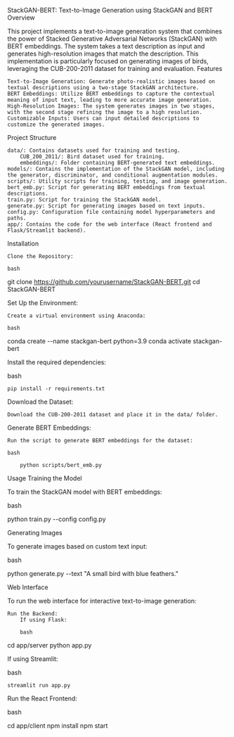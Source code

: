 StackGAN-BERT: Text-to-Image Generation using StackGAN and BERT
Overview

This project implements a text-to-image generation system that combines the power of Stacked Generative Adversarial Networks (StackGAN) with BERT embeddings. The system takes a text description as input and generates high-resolution images that match the description. This implementation is particularly focused on generating images of birds, leveraging the CUB-200-2011 dataset for training and evaluation.
Features

    Text-to-Image Generation: Generate photo-realistic images based on textual descriptions using a two-stage StackGAN architecture.
    BERT Embeddings: Utilize BERT embeddings to capture the contextual meaning of input text, leading to more accurate image generation.
    High-Resolution Images: The system generates images in two stages, with the second stage refining the image to a high resolution.
    Customizable Inputs: Users can input detailed descriptions to customize the generated images.

Project Structure

    data/: Contains datasets used for training and testing.
        CUB_200_2011/: Bird dataset used for training.
        embeddings/: Folder containing BERT-generated text embeddings.
    models/: Contains the implementation of the StackGAN model, including the generator, discriminator, and conditional augmentation modules.
    scripts/: Utility scripts for training, testing, and image generation.
    bert_emb.py: Script for generating BERT embeddings from textual descriptions.
    train.py: Script for training the StackGAN model.
    generate.py: Script for generating images based on text inputs.
    config.py: Configuration file containing model hyperparameters and paths.
    app/: Contains the code for the web interface (React frontend and Flask/Streamlit backend).

Installation

    Clone the Repository:

    bash

git clone https://github.com/yourusername/StackGAN-BERT.git
cd StackGAN-BERT

Set Up the Environment:

    Create a virtual environment using Anaconda:

    bash

conda create --name stackgan-bert python=3.9
conda activate stackgan-bert

Install the required dependencies:

bash

    pip install -r requirements.txt

Download the Dataset:

    Download the CUB-200-2011 dataset and place it in the data/ folder.

Generate BERT Embeddings:

    Run the script to generate BERT embeddings for the dataset:

    bash

        python scripts/bert_emb.py

Usage
Training the Model

To train the StackGAN model with BERT embeddings:

bash

python train.py --config config.py

Generating Images

To generate images based on custom text input:

bash

python generate.py --text "A small bird with blue feathers."

Web Interface

To run the web interface for interactive text-to-image generation:

    Run the Backend:
        If using Flask:

        bash

cd app/server
python app.py

If using Streamlit:

bash

    streamlit run app.py

Run the React Frontend:

bash

cd app/client
npm install
npm start
